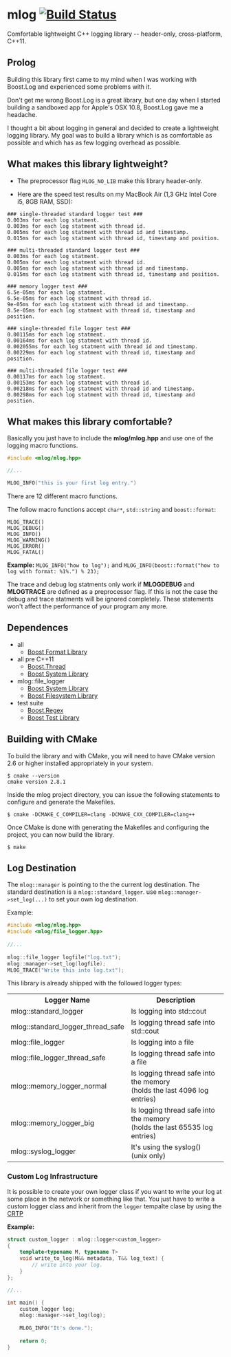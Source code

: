 # mlog [![Build Status](https://travis-ci.org/zschoche/mlog.png?branch=master)](https://travis-ci.org/zschoche/mlog)

Comfortable lightweight C++ logging library -- header-only, cross-platform, C++11. 

## Prolog

Building this library first came to my mind when I was working with Boost.Log and experienced some problems with it.

Don't get me wrong Boost.Log is a great library, but one day when I started building a sandboxed app for Apple's OSX 10.8, Boost.Log gave me a headache.

I thought a bit about logging in general and decided to create a lightweight logging library. My goal was to build a library which is as comfortable as possible and which has as few logging overhead as possible.

## What makes this library lightweight?

 - The preprocessor flag `MLOG_NO_LIB` make this library header-only.

 - Here are the speed test results on my MacBook Air (1,3 GHz Intel Core i5, 8GB RAM, SSD):
```
### single-threaded standard logger test ###
0.003ms for each log statment.
0.003ms for each log statment with thread id.
0.005ms for each log statment with thread id and timestamp.
0.015ms for each log statment with thread id, timestamp and position.

### multi-threaded standard logger test ###
0.003ms for each log statment.
0.005ms for each log statment with thread id.
0.005ms for each log statment with thread id and timestamp.
0.015ms for each log statment with thread id, timestamp and position.

### memory logger test ###
6.5e-05ms for each log statment.
6.5e-05ms for each log statment with thread id.
9e-05ms for each log statment with thread id and timestamp.
8.5e-05ms for each log statment with thread id, timestamp and position.

### single-threaded file logger test ###
0.00115ms for each log statment.
0.00164ms for each log statment with thread id.
0.002055ms for each log statment with thread id and timestamp.
0.00229ms for each log statment with thread id, timestamp and position.

### multi-threaded file logger test ###
0.00117ms for each log statment.
0.00153ms for each log statment with thread id.
0.00218ms for each log statment with thread id and timestamp.
0.00298ms for each log statment with thread id, timestamp and position.
```
## What makes this library comfortable?

Basically you just have to include the __mlog/mlog.hpp__ and use one of the logging macro functions.
```c++
#include <mlog/mlog.hpp>

//...

MLOG_INFO("this is your first log entry.")
```
There are 12 different macro functions.

The follow macro functions accept `char*`, `std::string` and `boost::format`:

    MLOG_TRACE()
    MLOG_DEBUG()
    MLOG_INFO()
    MLOG_WARNING()
    MLOG_ERROR()
    MLOG_FATAL()

__Example:__ `MLOG_INFO("how to log");` and `MLOG_INFO(boost::format("how to log with format: %1%.") % 23);`

The trace and debug log statments only work if __MLOGDEBUG__ and __MLOGTRACE__ are defined as a preprocessor flag. If this is not the case the debug and trace statments will be ignored completely. These statements won't affect the performance of your program any more.

## Dependences

 * all
 	- [Boost Format Library](www.boost.org/libs/format/)
 * all pre C++11
 	- [Boost.Thread](www.boost.org/libs/thread/)
	- [Boost System Library](www.boost.org/libs/system/)
 * mlog::file_logger
	- [Boost System Library](www.boost.org/libs/system/)
	- [Boost Filesystem Library](www.boost.org/libs/filesystem/)
 * test suite
 	- [Boost.Regex](www.boost.org/libs/regex/)
	- [Boost Test Library](www.boost.org/libs/test/)
 

## Building with CMake

To build the library and with CMake, you will need to
have CMake version 2.6 or higher installed appropriately in your
system.

    $ cmake --version
    cmake version 2.8.1

Inside the mlog project directory, you can issue the following statements to
configure and generate the Makefiles.

    $ cmake -DCMAKE_C_COMPILER=clang -DCMAKE_CXX_COMPILER=clang++

Once CMake is done with generating the Makefiles and configuring the project,
you can now build the library.

    $ make

## Log Destination

The `mlog::manager` is pointing to the the current log destination.
The standard destination is a `mlog::standard_logger`. use `mlog::manager->set_log(...)` to set your own log destination.

Example:
```c++
#include <mlog/mlog.hpp>
#include <mlog/file_logger.hpp>
    
//...
    
mlog::file_logger logfile("log.txt");
mlog::manager->set_log(logfile);
MLOG_TRACE("Write this into log.txt");
```

This library is already shipped with the followed logger types:

<table>
  <tr>
    <th>Logger Name</th>
    <th>Description</th>
  </tr>
  <tr>
    <td>mlog::standard_logger</td>
    <td>Is logging into std::cout</td>
  </tr>
  <tr>
    <td>mlog::standard_logger_thread_safe</td>
    <td>Is logging thread safe into std::cout</td>
  </tr>
  <tr>
    <td>mlog::file_logger</td>
    <td>Is logging into a file</td>
  </tr> 
  <tr>
    <td>mlog::file_logger_thread_safe</td>
    <td>Is logging thread safe into a file</td>
  </tr>
  <tr>
    <td>mlog::memory_logger_normal</td>
    <td>Is logging thread safe into the memory<br>(holds the last 4096 log entries)</td>
  </tr>
  <tr>
    <td>mlog::memory_logger_big</td>
    <td>Is logging thread safe into the memory<br>(holds the last 65535 log entries)</td>
  </tr>
  <tr>
    <td>mlog::syslog_logger</td>
    <td>It's using the syslog() <br>(unix only)</td>
  </tr>
</table>

### Custom Log Infrastructure

It is possible to create your own logger class if you want to write your log at some place in the network or something like that. You just have to write a custom logger class and inherit from the `logger` tempalte clase by using the [CRTP](https://en.wikipedia.org/wiki/Curiously_recurring_template_pattern)

__Example:__
```c++
struct custom_logger : mlog::logger<custom_logger>
{
	template<typename M, typename T>
	void write_to_log(M&& metadata, T&& log_text) {
		// write into your log.	
	}
};

//...

int main() {
	custom_logger log;
	mlog::manager->set_log(log);
	
	MLOG_INFO("It's done.");
	
	return 0;
}


```
